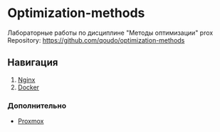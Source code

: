 # Optimization-methods
Лабораторные работы по дисциплине "Методы оптимизации"
prox
Repository: https://github.com/qoudo/optimization-methods

## Навигация

1. [Nginx](./nginx/NGINX.md)
2. [Docker](./docker/DOCKER.md)

### Дополнительно

 - [Proxmox](./proxmox/PROXMOX.md)
